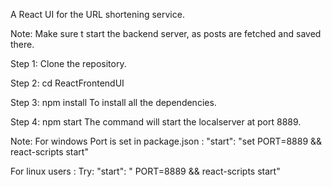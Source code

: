 A React UI for the URL shortening service.

Note: Make sure t start the backend server, as posts are fetched and saved there.

Step 1: Clone the repository.

Step 2: cd ReactFrontendUI

Step 3: npm install 
To install all the dependencies.

Step 4: npm start
The command will start the localserver at port 8889.

Note: For windows Port is set in package.json :
"start": "set PORT=8889 && react-scripts start"

For linux users :
Try: "start": " PORT=8889 && react-scripts start"
